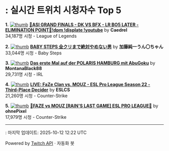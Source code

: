 # : 실시간 트위치 시청자수 Top 5

**1.** [![thumb](https://static-cdn.jtvnw.net/previews-ttv/live_user_caedrel-320x180.jpg)](https://twitch.tv/Caedrel)
**[🔴ASI GRAND FINALS - DK VS BFX - LR BO5 LATER - ELIMINATION POINT🔴!dpm !displate !youtube](https://twitch.tv/Caedrel)** by **Caedrel**<br>34,187명 시청  - League of Legends

**2.** [![thumb](https://static-cdn.jtvnw.net/previews-ttv/live_user_kato_junichi0817-320x180.jpg)](https://twitch.tv/加藤純一うん〇ちゃん)
**[BABY STEPS 全クリまで絶対やめない男](https://twitch.tv/加藤純一うん〇ちゃん)** by **加藤純一うん〇ちゃん**<br>33,044명 시청  - Baby Steps

**3.** [![thumb](https://static-cdn.jtvnw.net/previews-ttv/live_user_montanablack88-320x180.jpg)](https://twitch.tv/MontanaBlack88)
**[Das erste Mal auf der POLARIS HAMBURG mit AbuGoku](https://twitch.tv/MontanaBlack88)** by **MontanaBlack88**<br>29,731명 시청  - IRL

**4.** [![thumb](https://static-cdn.jtvnw.net/previews-ttv/live_user_eslcs-320x180.jpg)](https://twitch.tv/ESLCS)
**[LIVE: FaZe Clan vs. MOUZ - ESL Pro League Season 22 - Third-Place Decider](https://twitch.tv/ESLCS)** by **ESLCS**<br>21,260명 시청  - Counter-Strike

**5.** [![thumb](https://static-cdn.jtvnw.net/previews-ttv/live_user_ohnepixel-320x180.jpg)](https://twitch.tv/ohnePixel)
**[🔴FAZE vs MOUZ [RAIN'S LAST GAME] ESL PRO LEAGUE🔴](https://twitch.tv/ohnePixel)** by **ohnePixel**<br>17,979명 시청  - Counter-Strike


---
: 마지막 업데이트: 2025-10-12 12:22 UTC

Powered by [Twitch API](https://dev.twitch.tv/docs/api/reference) · 자동화 봇
